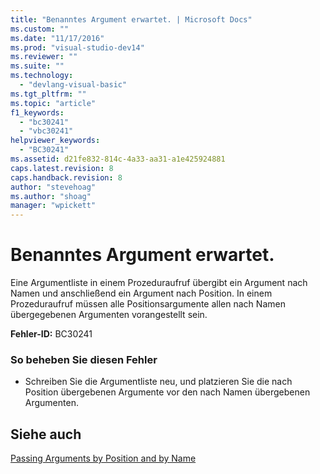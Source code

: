 ```yaml
---
title: "Benanntes Argument erwartet. | Microsoft Docs"
ms.custom: ""
ms.date: "11/17/2016"
ms.prod: "visual-studio-dev14"
ms.reviewer: ""
ms.suite: ""
ms.technology: 
  - "devlang-visual-basic"
ms.tgt_pltfrm: ""
ms.topic: "article"
f1_keywords: 
  - "bc30241"
  - "vbc30241"
helpviewer_keywords: 
  - "BC30241"
ms.assetid: d21fe832-814c-4a33-aa31-a1e425924881
caps.latest.revision: 8
caps.handback.revision: 8
author: "stevehoag"
ms.author: "shoag"
manager: "wpickett"
---
```

# Benanntes Argument erwartet.
Eine Argumentliste in einem Prozeduraufruf übergibt ein Argument nach Namen und anschließend ein Argument nach Position. In einem Prozeduraufruf müssen alle Positionsargumente allen nach Namen übergegebenen Argumenten vorangestellt sein.  
  
 **Fehler\-ID:** BC30241  
  
### So beheben Sie diesen Fehler  
  
-   Schreiben Sie die Argumentliste neu, und platzieren Sie die nach Position übergebenen Argumente vor den nach Namen übergebenen Argumenten.  
  
## Siehe auch  
 [Passing Arguments by Position and by Name](../../visual-basic/programming-guide/language-features/procedures/passing-arguments-by-position-and-by-name.md)